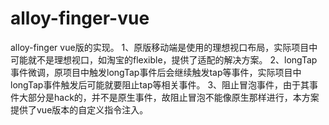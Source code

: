 # alloy-finger-vue
alloy-finger vue版的实现。
1、原版移动端是使用的理想视口布局，实际项目中可能就不是理想视口，如淘宝的flexible，提供了适配的解决方案。
2、longTap事件微调，原项目中触发longTap事件后会继续触发tap等事件，实际项目中longTap事件触发后可能就要阻止tap等相关事件。
3、阻止冒泡事件，由于其事件大部分是hack的，并不是原生事件，故阻止冒泡不能像原生那样进行，本方案提供了vue版本的自定义指令注入。
